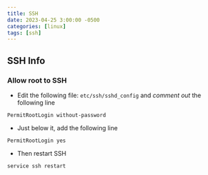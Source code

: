 ```yaml
---
title: SSH
date: 2023-04-25 3:00:00 -0500
categories: [linux]
tags: [ssh]
---
```


## SSH Info

### Allow root to SSH

* Edit the following file: `etc/ssh/sshd_config` and _comment out_ the following line
```terminal
PermitRootLogin without-password
```
* Just below it, add the following line
```terminal
PermitRootLogin yes
```
* Then restart SSH
```terminal
service ssh restart
```